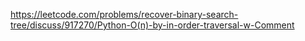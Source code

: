 https://leetcode.com/problems/recover-binary-search-tree/discuss/917270/Python-O(n)-by-in-order-traversal-w-Comment